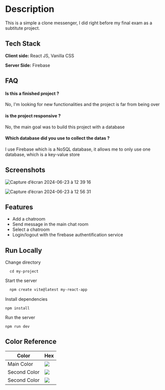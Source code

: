 
# Description

This is a simple a clone messenger, I did right before my final exam as a subtitute project.
## Tech Stack

**Client side:**  React JS, Vanilla CSS

**Server Side:** Firebase







## FAQ

#### Is this a finished project ?

No, I'm looking for new functionalities and the project is far from being over


#### is the project responsive ? 

No, the main goal was to build this project with a database

#### Which database did you use to collect the datas ? 

I use Firebase which is a NoSQL database, it allows me to only use one database, which is a key-value store



## Screenshots

![Capture d’écran 2024-06-23 à 12 39 16](https://github.com/alexisr91/kakaomessenger/assets/160608635/b7dcc99a-531b-4aaf-b3f2-910b55dde09b)


![Capture d’écran 2024-06-23 à 12 56 31](https://github.com/alexisr91/kakaomessenger/assets/160608635/f7e40de5-b565-430d-95de-6dbc7fdd618e)



## Features

- Add a chatroom
- Send message in the main chat room
- Select a chatroom 
- Login/logout with the firebase authentification service





## Run Locally

Change directory

```
  cd my-project
```


Start the server

```bash
  npm create vite@latest my-react-app
```

Install dependencies 

```
npm install
```

Run the server 
```
npm run dev
``` 

## Color Reference

| Color             | Hex                                                                |
| ----------------- | ------------------------------------------------------------------ |
| Main Color |![](https://placehold.co/15x15/B0DEED/B0DEED)
Second Color |![](https://placehold.co/15x15/BDBDBD/BDBDBD)|
Second Color |![](https://placehold.co/15x15/FFFFFF/FFFFFF)|




